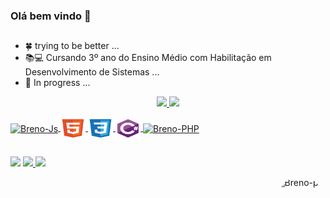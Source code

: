 ### Olá bem vindo 👋
 ##

* 🍀 trying to be better ...
* 📚💻 Cursando 3º ano do Ensino Médio com Habilitação em Desenvolvimento de Sistemas ...
* 💫 In progress ...

<div align="center">
<a href="https://github.com/naiolps">
<img height="180em" src="https://github-readme-stats.vercel.app/api?username=naiolps&show_icons=true&theme=merko&include_all_commits=true&count_private=true"/>
<img height="180em" src="https://github-readme-stats.vercel.app/api/top-langs/?username=naiolps&layout=compact&langs_count=7&theme=merko"/>
</div> 
 
 
 
<div style="display: inline_block"><br>
<img align="center" alt="Breno-Js" height="30" width="40" src="https://cdn.jsdelivr.net/gh/devicons/devicon/icons/javascript/javascript-original.svg" />
<img align="center" alt="Breno-HTML" height="30" width="40" src="https://raw.githubusercontent.com/devicons/devicon/master/icons/html5/html5-original.svg">
<img align="center" alt="Breno-CSS" height="30" width="40" src="https://raw.githubusercontent.com/devicons/devicon/master/icons/css3/css3-original.svg">
<img align="center" alt="Breno-Csharp" height="30" width="40" src="https://raw.githubusercontent.com/devicons/devicon/master/icons/csharp/csharp-original.svg">
<img align="center" alt="Breno-PHP" height="30" witdth="40" src="https://cdn.jsdelivr.net/gh/devicons/devicon/icons/php/php-original.svg" />
</div>
  
 
 
 
##
<div >
 <a href="https://www.linkedin.com/in/breno-pereira-dos-santos-110796257/" target="_blank"><img src="https://img.shields.io/badge/-LinkedIn-%230077B5?style=for-the-badge&logo=linkedin&logoColor=white" target="_blank"></a>
 <a href = "mailto:pereiradossantosbreno4@gmail.com"><img src="https://img.shields.io/badge/-Gmail-%23333?style=for-the-badge&logo=gmail&logoColor=white" target="_blank">
<a href="https://www.instagram.com/breno.ps/" target="_blank"><img src="https://img.shields.io/badge/-Instagram-%23E4405F?style=for-the-badge&logo=instagram&logoColor=white" target="_blank"></a>
 
  <img align="right" alt="Breno-pic" height="150" style="border-radius:50px;"
     src="https://scontent.fssz6-2.fna.fbcdn.net/v/t39.30808-6/315965800_3393406370884160_3487167150752818730_n.jpg?_nc_cat=102&ccb=1-7&_nc_sid=09cbfe&_nc_eui2=AeHeuV_OS8awJe3mXJ0Kg9eBIQqgMYIEDJUhCqAxggQMlUInUb1ZPUbfTC_1srFNkEtWIVTzK-PHwQffS0OJKBD9&_nc_ohc=uRJ5vYk6fxwAX8hwjRk&tn=HEX8YbGeo39KGLpc&_nc_ht=scontent.fssz6-2.fna&oh=00_AfCF1z9n8fNoqLhox3LaoFPKeKFz6HoYUXpQqJujn8Q5cA&oe=637C4C4D">
  </a>
</div>
